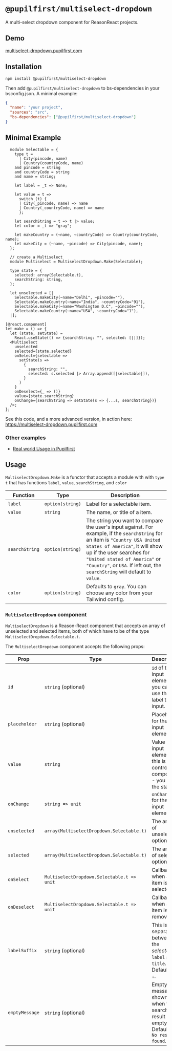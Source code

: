 # `@pupilfirst/multiselect-dropdown`

A multi-select dropdown component for ReasonReact projects.

## Demo

[multiselect-dropdown.pupilfirst.com](http://multiselect-dropdown.pupilfirst.com/)

## Installation

```
npm install @pupilfirst/multiselect-dropdown
```

Then add `@pupilfirst/multiselect-dropdown` to bs-dependencies in your bsconfig.json. A minimal example:

```json
{
  "name": "your project",
  "sources": "src",
  "bs-dependencies": ["@pupilfirst/multiselect-dropdown"]
}
```

## Minimal Example

```reason
  module Selectable = {
    type t =
      | City(pincode, name)
      | Country(countryCode, name)
    and pincode = string
    and countryCode = string
    and name = string;

    let label = _t => None;

    let value = t =>
      switch (t) {
      | City(_pincode, name) => name
      | Country(_countryCode, name) => name
      };

    let searchString = t => t |> value;
    let color = _t => "gray";

    let makeCountry = (~name, ~countryCode) => Country(countryCode, name);
    let makeCity = (~name, ~pincode) => City(pincode, name);
  };

  // create a Multiselect
  module Multiselect = MultiselectDropdown.Make(Selectable);

  type state = {
    selected: array(Selectable.t),
    searchString: string,
  };

  let unselected = [|
    Selectable.makeCity(~name="Delhi", ~pincode=""),
    Selectable.makeCountry(~name="India", ~countryCode="91"),
    Selectable.makeCity(~name="Washington D.C", ~pincode=""),
    Selectable.makeCountry(~name="USA", ~countryCode="1"),
  |];

[@react.component]
let make = () => {
  let (state, setState) =
    React.useState(() => {searchString: "", selected: [||]});
  <Multiselect
    unselected
    selected={state.selected}
    onSelect={selectable =>
      setState(s =>
        {
          searchString: "",
          selected: s.selected |> Array.append([|selectable|]),
        }
      )
    }
    onDeselect={_ => ()}
    value={state.searchString}
    onChange={searchString => setState(s => {...s, searchString})}
  />;
};

```

See this code, and a more advanced version, in action here: https://multiselect-dropdown.pupilfirst.com

### Other examples

- [Real world Usage in Pupilfirst](https://github.com/SVdotCO/pupilfirst/tree/master/app/javascript/schools/courses/components/students_editor/StudentsEditor__Search.re)

## Usage

`MultiselectDropdown.Make` is a functor that accepts a module with with `type t` that has functions `label`, `value`, `searchString`, and `color`

| Function       | Type             | Description                                                                                                                                                                                                                                                                                                   |
| -------------- | ---------------- | ------------------------------------------------------------------------------------------------------------------------------------------------------------------------------------------------------------------------------------------------------------------------------------------------------------- |
| `label`        | `option(string)` | Label for a selectable item.                                                                                                                                                                                                                                                                                  |
| `value`        | `string`         | The name, or title of a item.                                                                                                                                                                                                                                                                                 |
| `searchString` | `option(string)` | The string you want to compare the user's input against. For example, if the `searchString` for an item is `"Country USA United States of America"`, it will show up if the user searches for `"United stated of America"` or `"Country"`, or `USA`. If left out, the `searchString` will default to `value`. |
| `color`        | `option(string)` | Defaults to `gray`. You can choose any color from your Tailwind config.                                                                                                                                                                                                                                       |

### `MultiselectDropdown` component

`MultiselectDropdown` is a Reason-React component that accepts an array of unselected and selected items, both of which have to be of the type `MultiselectDropdown.Selectable.t`.

The `MultiselectDropdown` component accepts the following props:

| Prop           | Type                                       | Description                                                                            |
| -------------- | ------------------------------------------ | -------------------------------------------------------------------------------------- |
| `id`           | `string` (optional)                        | `id` of the input element; you can use this to label the input.                        |
| `placeholder`  | `string` (optional)                        | Placeholder for the input element.                                                     |
| `value`        | `string`                                   | Value of input element; this is a controlled component - you hold the state.           |
| `onChange`     | `string => unit`                           | `onChange` for the input element.                                                      |
| `unselected`   | `array(MultiselectDropdown.Selectable.t)`  | The array of unselected options.                                                       |
| `selected`     | `array(MultiselectDropdown.Selectable.t)`  | The array of selected options.                                                         |
| `onSelect`     | `MultiselectDropdown.Selectable.t => unit` | Callback for when an item is selected.                                                 |
| `onDeselect`   | `MultiselectDropdown.Selectable.t => unit` | Callback for when an item is removed.                                                  |
| `labelSuffix`  | `string` (optional)                        | This is the separator between the _selectable's_ `label` and `title`. Defaults to `:`. |
| `emptyMessage` | `string` (optional)                        | Empty message shown when the search result is empty. Defaults to `No results found`.   |
